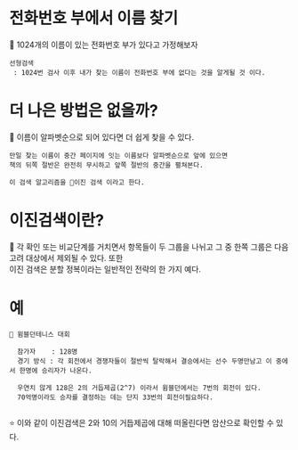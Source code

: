 # 전화번호 부에서 이름 찾기
📍 1024개의 이름이 있는 전화번호 부가 있다고 가정해보자
```
선형검색
 : 1024번 검사 이후 내가 찾는 이름이 전화번호 부에 없다는 것을 알게될 것 이다.
```

# 더 나은 방법은 없을까?
📍 이름이 알파벳순으로 되어 있다면 더 쉽게 찾을 수 있다.
```
만일 찾는 이름이 중간 페이지에 잇는 이름보다 알파벳순으로 앞에 있으면
책의 뒤쪽 절반은 완전히 무시하고 앞쪽 절반의 중간을 펼쳐본다.

이 검색 알고리즘을 🌈이진 검색 이라고 한다.
```

# 이진검색이란?
📍 각 확인 또는 비교단계를 거치면서 항목들이 두 그룹을 나뉘고 그 중 한쪽 그룹은 다음 고려 대상에서 제외될 수 있다. 또한  
  이진 검색은 분할 정복이라는 일반적인 전략의 한 가지 예다.
  

# 예
```
📍 윔블던테니스 대회 

  참가자    : 128명
  경기 방식 : 각 회전에서 경쟁자들이 절반씩 탈락해서 결승에서는 선수 두명만남고 이 중에서 한명에 승리자가 나온다.
  
  우연치 않게 128은 2의 거듭제곱(2^7) 이라서 윔블던에서는 7번의 회전이 있다.
  70억명이라도 승자를 결정하는 데는 단지 33번의 회전이필요하다. 
 
```
⭐️ 이와 같이 이진검색은 2와 10의 거듭제곱에 대해 떠올린다면 암산으로 확인할 수 있다.


